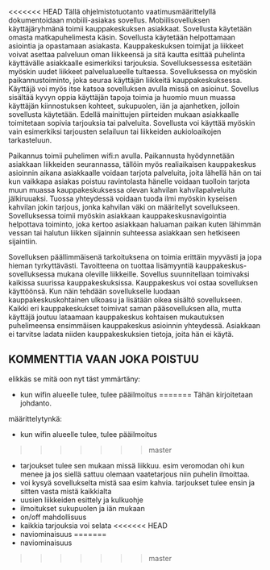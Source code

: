<<<<<<< HEAD
Tällä ohjelmistotuotanto vaatimusmäärittelyllä dokumentoidaan mobiili-asiakas sovellus. Mobiilisovelluksen 
käyttäjäryhmänä toimii kauppakeskuksen asiakkaat. Sovellusta käytetään omasta matkapuhelimesta käsin. Sovellusta käytetään
helpottamaan asiointia ja opastamaan asiakasta. Kauppakeskuksen toimijat ja liikkeet voivat asettaa palveluun oman
liikkeensä ja sitä kautta esittää puhelinta käyttävälle asiakkaalle esimerkiksi tarjouksia. Sovelluksessessa esitetään myöskin uudet liikkeet palvelualueelle tultaessa. 
Sovelluksessa on myöskin paikannustoiminto, joka seuraa käyttäjän liikkeitä kauppakeskuksessa. Käyttäjä voi myös itse katsoa sovelluksen avulla
missä on asioinut. Sovellus sisältää kyvyn oppia käyttäjän tapoja toimia ja huomio muun muassa käyttäjän kiinnostuksen 
kohteet, sukupuolen, iän ja ajanhetken, jolloin sovellusta käytetään. Edellä mainittujen piirteiden mukaan
asiakkaalle toimitetaan sopivia tarjouksia tai palveluita. Sovellusta voi käyttää myöskin vain esimerkiksi
tarjousten selailuun tai liikkeiden aukioloaikojen tarkasteluun. 

Paikannus toimii puhelimen wifi:n avulla. Paikannusta hyödynnetään asiakkaan liikkeiden seurannassa, 
tällöin myös realiaikaisen kauppakeskus asioinnin aikana asiakkaalle voidaan tarjota palveluita, 
joita lähellä hän on tai kun vaikkapa asiakas poistuu ravintolasta hänelle voidaan tuolloin tarjota muun muassa 
kauppakeskuksessa olevan kahvilan kahvilapalveluita jälkiruuaksi. Tuossa yhteydessä voidaan tuoda ilmi myöskin 
kyseisen kahvilan jokin tarjous, jonka kahvilan väki on määritellyt sovellukseen. Sovelluksessa toimii
myöskin asiakkaan kauppakeskusnavigointia helpottava toiminto, joka kertoo asiakkaan haluaman paikan kuten lähimmän vessan
tai halutun liikken sijainnin suhteessa asiakkaan sen hetkiseen sijaintiin.

Sovelluksen päällimmäisenä tarkoituksena on toimia erittäin myyvästi ja jopa hieman tyrkyttävästi.
Tavoitteena on tuottaa lisämyyntiä kauppakeskus-sovelluksessa mukana oleville liikkeille. Sovellus suunnitellaan
toimivaksi kaikissa suurissa kauppakeskuksissa. Kauppakeskus voi ostaa sovelluksen käyttöönsä. Kun näin tehdään
sovellukselle luodaan kauppakeskuskohtainen ulkoasu ja lisätään oikea sisältö sovellukseen. Kaikki eri
kauppakeskukset toimivat saman pääsovelluksen alla, mutta käyttäjä joutuu lataamaan kauppakeskus kohtaisen
mukautuksen puhelimeensa ensimmäisen kauppakeskus asioinnin yhteydessä. Asiakkaan ei tarvitse ladata niiden 
kauppakeskuksien tietoja, joita hän ei käytä.


KOMMENTTIA VAAN JOKA POISTUU
----------------------------
elikkäs se mitä oon nyt täst ymmärtäny:
 - kun wifin alueelle tulee, tulee pääilmoitus
=======
﻿Tähän kirjoitetaan johdanto.

määrittelytynkä:
- kun wifin alueelle tulee, tulee pääilmoitus
>>>>>>> master
- tarjoukset tulee sen mukaan missä liikkuu. esim veromodan ohi kun menee
 ja jos siellä sattuu olemaan vaatetarjous niin puhelin ilmoittaa.
- voi kysyä sovellukselta mistä saa esim kahvia. tarjoukset tulee ensin 
ja sitten vasta mistä kaikkialta
- uusien liikkeiden esittely ja kulkuohje
- ilmoitukset sukupuolen ja iän mukaan
- on/off mahdollisuus
- kaikkia tarjouksia voi selata
<<<<<<< HEAD
- naviominaisuus
=======
- naviominaisuus

>>>>>>> master
